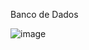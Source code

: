 Banco de Dados

![image](https://github.com/YaraEustaquio/Banco-de-Dados-/assets/51837067/af835c4a-aa9b-41d7-8279-f66d08aa6294)
